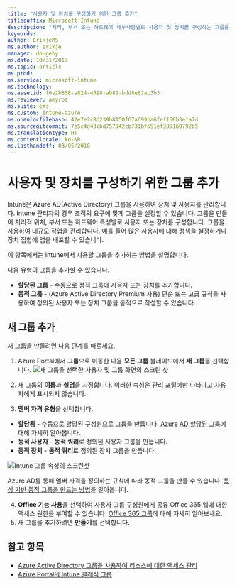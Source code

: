 ```yaml
---
title: "사용자 및 장치를 구성하기 위한 그룹 추가"
titlesuffix: Microsoft Intune
description: "지리, 부서 또는 하드웨어 세부사항별로 사용자 및 장치를 구성하는 그룹을 추가합니다."
keywords: 
author: ErikjeMS
ms.author: erikje
manager: dougeby
ms.date: 10/31/2017
ms.topic: article
ms.prod: 
ms.service: microsoft-intune
ms.technology: 
ms.assetid: f0a2b858-a824-4598-ab81-bdd8e62ac3b3
ms.reviewer: amyros
ms.suite: ems
ms.custom: intune-azure
ms.openlocfilehash: 42e7e2c8d239b8150f67a699ba6fef156b3e1a7d
ms.sourcegitcommit: 7e5c4d43cbd757342cb731bf691ef3891b0792b5
ms.translationtype: HT
ms.contentlocale: ko-KR
ms.lasthandoff: 03/05/2018
---
```

# <a name="add-groups-to-organize-users-and-devices"></a>사용자 및 장치를 구성하기 위한 그룹 추가
Intune은 Azure AD(Active Directory) 그룹을 사용하여 장치 및 사용자를 관리합니다. Intune 관리자의 경우 조직의 요구에 맞게 그룹을 설정할 수 있습니다. 그룹을 만들어 지리적 위치, 부서 또는 하드웨어 특성별로 사용자 또는 장치를 구성합니다. 그룹을 사용하여 대규모 작업을 관리합니다. 예를 들어 많은 사용자에 대해 정책을 설정하거나 장치 집합에 앱을 배포할 수 있습니다.

이 항목에서는 Intune에서 사용할 그룹을 추가하는 방법을 설명합니다.

다음 유형의 그룹을 추가할 수 있습니다.
- **할당된 그룹** - 수동으로 정적 그룹에 사용자 또는 장치를 추가합니다.
- **동적 그룹** - (Azure Active Directory Premium 사용) 단순 또는 고급 규칙을 사용하여 정의된 사용자 또는 장치 그룹을 동적으로 작성할 수 있습니다.

## <a name="add-a-new-group"></a>새 그룹 추가

새 그룹을 만들려면 다음 단계를 따르세요.
1. Azure Portal에서 **그룹**으로 이동한 다음 **모든 그룹** 블레이드에서 **새 그룹**을 선택합니다.
  ![새 그룹을 선택한 사용자 및 그룹 화면의 스크린 샷](./media/groups-add-new.png)
2. 새 그룹의 **이름**과 **설명**을 지정합니다. 이러한 속성은 관리 포털에만 나타나고 사용자에게 표시되지 않습니다.

3. **멤버 자격 유형**을 선택합니다.
  - **할당됨** - 수동으로 할당된 구성원으로 그룹을 만듭니다. [Azure AD 할당된 그룹](https://docs.microsoft.com/azure/active-directory/active-directory-groups-create-azure-portal)에 대해 자세히 알아봅니다.
  - **동적 사용자** - **동적 쿼리**로 정의된 사용자 그룹을 만듭니다.
  - **동적 장치** - **동적 쿼리**로 정의된 장치 그룹을 만듭니다.

  ![Intune 그룹 속성의 스크린샷](./media/groups-add-properties.png)

  Azure AD를 통해 멤버 자격을 정의하는 규칙에 따라 동적 그룹을 만들 수 있습니다. [특성 기반 동적 그룹을 만드는 방법](https://docs.microsoft.com/azure/active-directory/active-directory-groups-dynamic-membership-azure-portal)을 알아봅니다.

4. **Office 기능 사용**을 선택하여 사용자 그룹 구성원에게 공유 Office 365 앱에 대한 액세스 권한을 부여할 수 있습니다. [Office 365 그룹](https://support.office.com/article/Learn-about-Office-365-groups-b565caa1-5c40-40ef-9915-60fdb2d97fa2)에 대해 자세히 알아보세요.
5. 새 그룹을 추가하려면 **만들기**를 선택합니다.

## <a name="see-also"></a>참고 항목
- [Azure Active Directory 그룹을 사용하여 리소스에 대한 액세스 관리](https://docs.microsoft.com/azure/active-directory/active-directory-manage-groups)
- [Azure Portal의 Intune 클래식 그룹](groups-get-started.md)
